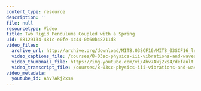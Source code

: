 ```yaml
---
content_type: resource
description: ''
file: null
resourcetype: Video
title: Two Rigid Pendulums Coupled with a Spring
uid: 68129134-481c-e0fe-4c44-0b60b48211d8
video_files:
  archive_url: http://archive.org/download/MIT8.03SCF16/MIT8_03SCF16_lec06_300k.mp4
  video_captions_file: /courses/8-03sc-physics-iii-vibrations-and-waves-fall-2016/0ff917e059ed5816b55ce0914d9adb91_Ahv7Akj2xs4.vtt
  video_thumbnail_file: https://img.youtube.com/vi/Ahv7Akj2xs4/default.jpg
  video_transcript_file: /courses/8-03sc-physics-iii-vibrations-and-waves-fall-2016/ecd5065186b7269449ac50cc953d2c61_Ahv7Akj2xs4.pdf
video_metadata:
  youtube_id: Ahv7Akj2xs4
---
```

